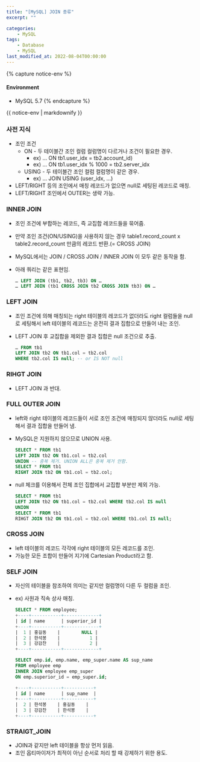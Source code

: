 ```yaml
---
title: "[MySQL] JOIN 종류"
excerpt: ""

categories:
    - MySQL
tags:
    - Database
    - MySQL
last_modified_at: 2022-08-04T00:00:00
---
```


{% capture notice-env %}
#### Environment
- MySQL 5.7
{% endcapture %}
<div class="notice--primary">{{ notice-env | markdownify }}</div>


### 사전 지식

- 조인 조건
    - ON - 두 테이블간 조인 컬럼 컬럼명이 다르거나 조건이 필요한 경우.
        - ex) … ON tb1.user_idx = tb2.account_id)
        - ex) … ON tb1.user_idx % 1000 = tb2.server_idx
    - USING - 두 테이블간 조인 컬럼 컬럼명이 같은 경우.
        - ex) … JOIN USING (user_idx, …)
- LEFT/RIGHT 등의 조인에서 매칭 레코드가 없으면 null로 세팅된 레코드로 매칭.
- LEFT/RIGHT 조인에서 OUTER는 생략 가능.

### INNER JOIN

- 조인 조건에 부합하는 레코드, 즉 교집합 레코드들을 묶어줌.
- 만약 조인 조건(ON/USING)을 사용하지 않는 경우 table1.record_count x table2.record_count 만큼의 레코드 반환.(= CROSS JOIN)
- MySQL에서는 JOIN / CROSS JOIN / INNER JOIN 이 모두 같은 동작을 함.
- 아래 쿼리는 같은 표현임.
    
    ```sql
    … LEFT JOIN (tb1, tb2, tb3) ON …
    … LEFT JOIN (tb1 CROSS JOIN tb2 CROSS JOIN tb3) ON …
    ```
    

### LEFT JOIN

- 조인 조건에 의해 매칭되는 right 테이블의 레코드가 없더라도 right 컬럼들을 null로 세팅해서 left 테이블의 레코드는 온전히 결과 집합으로 만들어 내는 조인.
- LEFT JOIN 후 교집합을 제외한 결과 집합은 null 조건으로 추출.
    
    ```sql
    … FROM tb1 
    LEFT JOIN tb2 ON tb1.col = tb2.col 
    WHERE tb2.col IS null; -- or IS NOT null
    ```
    

### RIHGT JOIN

- LEFT JOIN 과 반대.

### FULL OUTER JOIN

- left와 right 테이블의 레코드들이 서로 조인 조건에 매칭되지 않더라도 null로 세팅해서 결과 집합을 만들어 냄.
- MySQL은 지원하지 않으므로 UNION 사용.
    
    ```sql
    SELECT * FROM tb1
    LEFT JOIN tb2 ON tb1.col = tb2.col
    UNION -- 중복 제거. UNION ALL은 중복 제거 안함.
    SELECT * FROM tb1
    RIGHT JOIN tb2 ON tb1.col = tb2.col;
    ```
    
- null 체크를 이용해서 전체 조인 집합에서 교집합 부분만 제외 가능.
    
    ```sql
    SELECT * FROM tb1
    LEFT JOIN tb2 ON tb1.col = tb2.col WHERE tb2.col IS null
    UNION
    SELECT * FROM tb1
    RIHGT JOIN tb2 ON tb1.col = tb2.col WHERE tb1.col IS null;
    ```
    

### CROSS JOIN

- left 테이블의 레코드 각각에 right 테이블의 모든 레코드를 조인.
- 가능한 모든 조합이 만들어 지기에 Cartesian Product라고 함.

### SELF JOIN

- 자신의 테이블을 참조하여 의미는 같지만 컬럼명이 다른 두 컬럼을 조인.
- ex) 사원과 직속 상사 매칭.
    
    ```sql
    SELECT * FROM employee;
    +----+-----------+-------------+
    | id | name      | superior_id |
    +----+-----------+-------------+
    |  1 | 홍길동    |        NULL |
    |  2 | 한석봉    |           1 |
    |  3 | 강감찬    |           2 |
    +----+-----------+-------------+
    
    SELECT emp.id, emp.name, emp_super.name AS sup_name
    FROM employee emp 
    INNER JOIN employee emp_super 
    ON emp.superior_id = emp_super.id;
    
    +----+-----------+-----------+
    | id | name      | sup_name  |
    +----+-----------+-----------+
    |  2 | 한석봉    | 홍길동    |
    |  3 | 강감찬    | 한석봉    |
    +----+-----------+-----------+
    ```
    

### STRAIGT_JOIN

- JOIN과 같지만 left 테이블을 항상 먼저 읽음.
- 조인 옵티마이저가 최적이 아닌 순서로 처리 할 때 강제하기 위한 용도.

<!--

[https://dev.mysql.com/doc/refman/5.7/en/join.html](https://dev.mysql.com/doc/refman/5.7/en/join.html)

-->